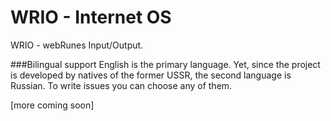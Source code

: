 WRIO - Internet OS
=
WRIO - webRunes Input/Output.

###Bilingual support
English is the primary language. Yet, since the project is developed by natives of the former USSR, the second language is Russian. To write issues you can choose any of them.

[more coming soon]
